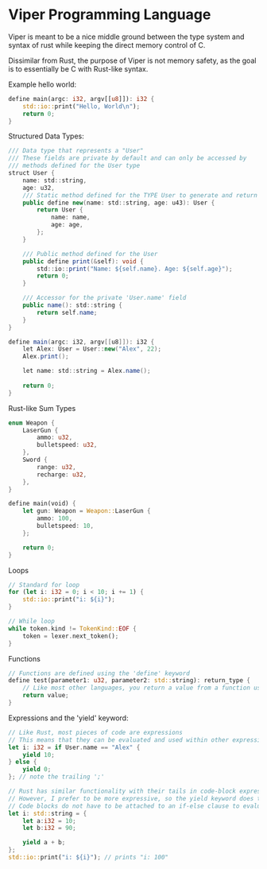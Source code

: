 # Viper Programming Language

Viper is meant to be a nice middle ground between the type system and syntax of rust while keeping the direct memory control of C. 

Dissimilar from Rust, the purpose of Viper is not memory safety, as the goal is to essentially be C with Rust-like syntax. 

Example hello world:
```rust
define main(argc: i32, argv[[u8]]): i32 {
    std::io::print("Hello, World\n");
    return 0;
}
```

Structured Data Types:
```Java
/// Data type that represents a "User"
/// These fields are private by default and can only be accessed by 
/// methods defined for the User type
struct User {
    name: std::string,
    age: u32,
    /// Static method defined for the TYPE User to generate and return a new user from the defined values
    public define new(name: std::string, age: u43): User {
        return User {
            name: name,
            age: age,
        };
    }

    /// Public method defined for the User
    public define print(&self): void {
        std::io::print("Name: ${self.name}. Age: ${self.age}");
        return 0;
    }

    /// Accessor for the private 'User.name' field 
    public name(): std::string {
        return self.name;
    }
}

define main(argc: i32, argv[[u8]]): i32 {
    let Alex: User = User::new("Alex", 22);
    Alex.print();

    let name: std::string = Alex.name();
    
    return 0;
}
```

Rust-like Sum Types
```rust
enum Weapon {
    LaserGun {
        ammo: u32,
        bulletspeed: u32,
    },
    Sword {
        range: u32,
        recharge: u32,
    },
}

define main(void) {
    let gun: Weapon = Weapon::LaserGun {
        ammo: 100,
        bulletspeed: 10,
    };

    return 0;
}
```

Loops
```rust
// Standard for loop
for (let i: i32 = 0; i < 10; i += 1) {
    std::io::print("i: ${i}");
}

// While loop
while token.kind != TokenKind::EOF {
    token = lexer.next_token();
}
```

Functions
```rust
// Functions are defined using the 'define' keyword
define test(parameter1: u32, parameter2: std::string): return_type {
    // Like most other languages, you return a value from a function using the 'return' keyword
    return value;
}
```

Expressions and the 'yield' keyword:
```rust
// Like Rust, most pieces of code are expressions
// This means that they can be evaluated and used within other expressions
let i: i32 = if User.name == "Alex" {
    yield 10;
} else {
    yield 0;
}; // note the trailing ';'

// Rust has similar functionality with their tails in code-block expressions.
// However, I prefer to be more expressive, so the yield keyword does this for Viper.
// Code blocks do not have to be attached to an if-else clause to evaluate
let i: std::string = {
    let a:i32 = 10;
    let b:i32 = 90;

    yield a + b;
};
std::io::print("i: ${i}"); // prints "i: 100"
```
